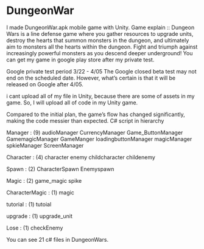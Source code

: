 # DungeonWar
I made DungeonWar.apk mobile game with Unity.
Game explain ::
Dungeon Wars is a line defense game where you gather resources to upgrade units, destroy the hearts that summon monsters in the dungeon, and ultimately aim to monsters all the hearts within the dungeon. Fight and triumph against increasingly powerful monsters as you descend deeper underground!
You can get my game in google play store after my private test.

Google private test period 3/22 - 4/05
The Google closed beta test may not end on the scheduled date. 
However, what’s certain is that it will be released on Google after 4/05.

i cant upload all of my file in Unity, because there are some of assets in my game.
So, I will upload all of code in my Unity game.

Compared to the initial plan, the game’s flow has changed significantly, making the code messier than expected.
C# script in hierarchy

Manager : (9)
audioManager
CurrencyManager
Game_ButtonManager
GamemagicManager
GameManger
loadingbuttonManager
magicManager
spkieManager
ScreenManager

Character : (4)
character
enemy
childcharacter
childenemy

Spawn : (2)
CharacterSpawn
Enemyspawn

Magic : (2)
game_magic
spike

CharacterMagic : (1)
magic

tutorial : (1)
tutoial

upgrade : (1)
upgrade_unit

Lose : (1)
checkEnemy


You can see 21 c# files in DungeonWars.


